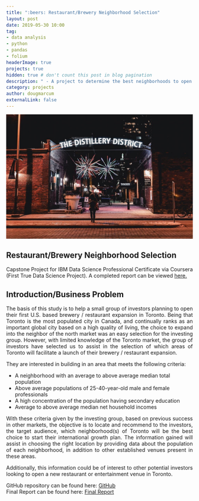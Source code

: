 ```yaml
---
title: ":beers: Restaurant/Brewery Neighborhood Selection"
layout: post
date: 2019-05-30 10:00
tag: 
- data analysis
- python
- pandas
- folium
headerImage: true
projects: true
hidden: true # don't count this post in blog pagination
description: " - A project to determine the best neighborhoods to open a new restaurant / brewery in Toronto, based on client specifications."
category: projects
author: dougmarcum
externalLink: false
---
```


![Screenshot](/assets/images/distillery.jpg)

## Restaurant/Brewery Neighborhood Selection  
<p align="justify">Capstone Project for IBM Data Science Professional Certificate via Coursera (First True Data Science Project). A completed report can be viewed <a href="https://github.com/MarcumDoug/Restaurant_Neighborhood_Selection/blob/master/Report/BOTN%20Report.pdf">here.</a></p>

## Introduction/Business Problem  
<p align="justify">The basis of this study is to help a small group of investors planning to open their first U.S. based brewery / restaurant expansion in Toronto. Being that Toronto is the most populated city in Canada, and continually ranks as an important global city based on a high quality of living, the choice to expand into the neighbor of the north market was an easy selection for the investing group. However, with limited knowledge of the Toronto market, the group of investors have selected us to assist in the selection of which areas of Toronto will facilitate a launch of their brewery / restaurant expansion.</p>    

<p>They are interested in building in an area that meets the following criteria:</p>
<ul>
    <li>A neighborhood with an average to above average median total population</li>
    <li>Above average populations of 25-40-year-old male and female professionals</li>
    <li>A high concentration of the population having secondary education</li>
    <li>Average to above average median net household incomes</li>   
</ul>

<p align="justify">With these criteria given by the investing group, based on previous success in other markets, the objective is to locate and recommend to the investors, the target audience, which neighborhood(s) of Toronto will be the best choice to start their international growth plan. The information gained will assist in choosing the right location by providing data about the population of each neighborhood, in addition to other established venues present in these areas.</p>    

<p align="justify">Additionally, this information could be of interest to other potential investors looking to open a new restaurant or entertainment venue in Toronto.</p>  

GitHub repository can be found here: [GitHub](https://github.com/MarcumDoug/Restaurant_Neighborhood_Selection)  
Final Report can be found here: [Final Report](https://github.com/MarcumDoug/Restaurant_Neighborhood_Selection/tree/master/Report)
